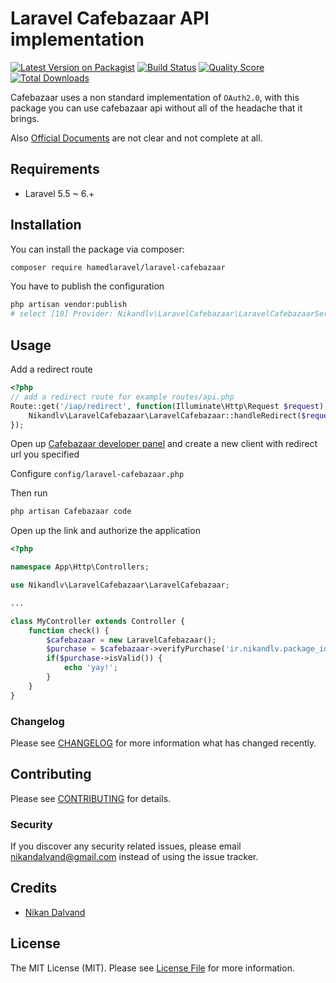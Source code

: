 # Laravel Cafebazaar API implementation

[![Latest Version on Packagist](https://img.shields.io/packagist/v/nikandlv/laravel-cafebazaar.svg?style=flat-square)](https://packagist.org/packages/nikandlv/laravel-cafebazaar)
[![Build Status](https://img.shields.io/travis/nikandlv/laravel-cafebazaar/master.svg?style=flat-square)](https://travis-ci.org/nikandlv/laravel-cafebazaar)
[![Quality Score](https://img.shields.io/scrutinizer/g/nikandlv/laravel-cafebazaar.svg?style=flat-square)](https://scrutinizer-ci.com/g/nikandlv/laravel-cafebazaar)
[![Total Downloads](https://img.shields.io/packagist/dt/nikandlv/laravel-cafebazaar.svg?style=flat-square)](https://packagist.org/packages/nikandlv/laravel-cafebazaar)

Cafebazaar uses a non standard implementation of `OAuth2.0`, with this package you can use cafebazaar api without all of the headache that it brings.

Also <a href="http://developers.cafebazaar.ir/fa/docs/">Official Documents</a> are not clear and not complete at all.

## Requirements

- Laravel 5.5 ~ 6.+

## Installation

You can install the package via composer:

```bash
composer require hamedlaravel/laravel-cafebazaar
```

You have to publish the configuration

```bash
php artisan vendor:publish
# select [10] Provider: Nikandlv\LaravelCafebazaar\LaravelCafebazaarServiceProvider
```  

## Usage


Add a redirect route

``` php
<?php
// add a redirect route for example routes/api.php
Route::get('/iap/redirect', function(Illuminate\Http\Request $request) {
    Nikandlv\LaravelCafebazaar\LaravelCafebazaar::handleRedirect($request);
});

```

Open up <a href="https://pishkhan.cafebazaar.ir/">Cafebazaar developer panel</a> and create a new client with redirect url you specified

Configure `config/laravel-cafebazaar.php`

Then run

```bash
php artisan Cafebazaar code
```
Open up the link and authorize the application

``` php
<?php

namespace App\Http\Controllers;

use Nikandlv\LaravelCafebazaar\LaravelCafebazaar;

...

class MyController extends Controller {
    function check() {
        $cafebazaar = new LaravelCafebazaar();
        $purchase = $cafebazaar->verifyPurchase('ir.nikandlv.package_id', 'product_id', 'purchase_token');
        if($purchase->isValid()) {
            echo 'yay!';
        }
    }
}

```

### Changelog

Please see [CHANGELOG](CHANGELOG.md) for more information what has changed recently.

## Contributing

Please see [CONTRIBUTING](CONTRIBUTING.md) for details.

### Security

If you discover any security related issues, please email nikandalvand@gmail.com instead of using the issue tracker.

## Credits

- [Nikan Dalvand](https://github.com/nikandlv)

## License

The MIT License (MIT). Please see [License File](LICENSE.md) for more information.
